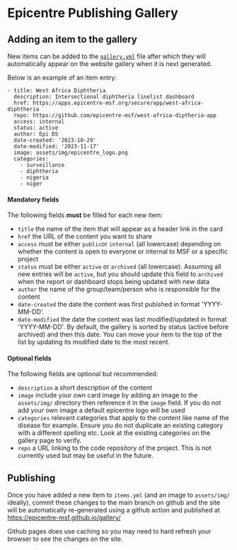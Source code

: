 # Epicentre Publishing Gallery

## Adding an item to the gallery

New items can be added to the [`gallery.yml`](items/gallery.yml) file after which they will automatically appear on the website gallery when it is next generated.

Below is an example of an item entry:

```{yml}
- title: West Africa Diphtheria
  description: Intersectional diphtheria linelist dashboard
  href: https://apps.epicentre-msf.org/secure/app/west-africa-diphtheria
  repo: https://github.com/epicentre-msf/west-africa-diptheria-app
  access: internal
  status: active
  author: Epi DS
  date-created: '2023-10-29'
  date-modified: '2023-11-17'
  image: assets/img/epicentre_logo.png
  categories:
    - surveillance
    - diphtheria
    - nigeria
    - niger
```

#### Mandatory fields

The following fields **must** be filled for each new item:

- `title` the name of the item that will appear as a header link in the card
- `href` the URL of the content you want to share
- `access` must be either `public`or `internal` (all lowercase) depending on whether 
  the content is open to everyone or internal to MSF or a specific project
- `status` must be either `active` or `archived` (all lowercase). Assuming all new 
  entries will be `active`, but you should update this field to `archived` 
  when the report or dashboard stops being updated with new data
- `author` the name of the group/team/person who is responsible for the content
- `date-created` the date the content was first pubished in format 'YYYY-MM-DD'.
- `date-modified` the date the content was last modified/updated in format 'YYYY-MM-DD'. 
  By default, the gallery is sorted by status (active before archived) and then this date. 
  You can move your item to the top of the list by updating its modified date to the most
  recent.

#### Optional fields

The following fields are optional but recommended:

- `description` a short description of the content
- `image` include your own card image by adding an image to the `assets/img/` directory
  then reference it in the `image` field. If you do not add your own image a default 
  epicentre logo will be used
- `categories` relevant categories that apply to the content like name of the disease for example.
  Ensure you do not duplicate an existing category with a different spelling etc. Look at the existing
  categories on the gallery page to verify.
- `repo` a URL linking to the code repository of the project. This is not currently used but may be useful
  in the future.

## Publishing

Once you have added a new item to `items.yml` (and an image to `assets/img/` ideally), commit these changes to the main branch on github and the site will be automatically re-generated using a github action and published at https://epicentre-msf.github.io/gallery/

Github pages does use caching so you may need to hard refresh your browser to see the changes on the site.
